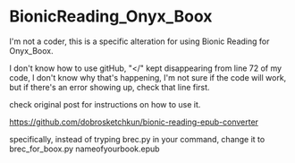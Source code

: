# BionicReading_Onyx_Boox

I'm not a coder, this is a specific alteration for using Bionic Reading for Onyx_Boox.

I don't know how to use gitHub, "</" kept disappearing from line 72 of my code, I don't know why that's happening, I'm not sure if the code will work, but if there's an error showing up, check that line first.

check original post for instructions on how to use it.

https://github.com/dobrosketchkun/bionic-reading-epub-converter

specifically, instead of tryping brec.py in your command, change it to brec_for_boox.py nameofyourbook.epub

